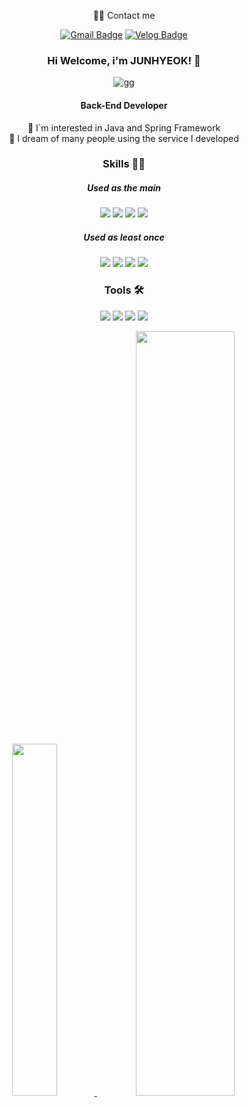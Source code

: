 <div align="center">

🧑‍💻 Contact me

[![Gmail Badge](https://img.shields.io/badge/Gmail-d14836?style=flat-square&logo=Gmail&logoColor=white&link=mailto:for014765@gmail.com)](for014765@gmail.com)
  [![Velog Badge](https://img.shields.io/badge/Velog-20C997?style=flat-square&logo=Velog&logoColor=white&link=https://velog.io/@for0147)](https://velog.io/@for0147)


### Hi Welcome, i'm JUNHYEOK! 👋

![gg](https://github.com/koeyhnujeel/koeyhnujeel/assets/125088568/11b8bcbd-e575-4d7a-a8db-3ff12a5a1f1b)

#### Back-End Developer
👀 I`m interested in Java and Spring Framework   
🌱 I dream of many people using the service I developed

### Skills 💪🏼
##### Used as the main

<img src="https://img.shields.io/badge/Java-007396?style=flat-square&logo=Java&logoColor=white"/> <img src="https://img.shields.io/badge/Spring-6DB33F?style=flat-square&logo=Spring&logoColor=white"/> <img src="https://img.shields.io/badge/Spring Boot-6DB33F?style=flat-square&logo=Spring Boot&logoColor=white"/> <img src="https://img.shields.io/badge/MySQL-4479A1?style=flat-square&logo=MySQL&logoColor=white"/> 

##### Used as least once
<img src="https://img.shields.io/badge/Python-3776AB?style=flat-square&logo=Python&logoColor=white"/> <img src="https://img.shields.io/badge/React-61DAFB?style=flat-square&logo=React&logoColor=white"/> <img src="https://img.shields.io/badge/HTML5-E34F26?style=flat-square&logo=HTML5&logoColor=white"/> <img src="https://img.shields.io/badge/CSS3-1572B6?style=flat-square&logo=CSS3&logoColor=white"/>

### Tools 🛠

 <img src="https://img.shields.io/badge/IntelliJ IDEA-000000?style=flat-square&logo=IntelliJ IDEA&logoColor=white"/> <img src="https://img.shields.io/badge/Visual Studio Code-007ACC?style=flat-square&logo=Visual Studio Code&logoColor=white"/> <img src="https://img.shields.io/badge/GitHub-181717?style=flat-square&logo=GitHub&logoColor=white"/> <img src="https://img.shields.io/badge/Notion-000000?style=flat-square&logo=Notion&logoColor=white"/> 


<a href="https://github.com/anuraghazra/github-readme-stats">
    <img src="https://github-readme-stats.vercel.app/api/top-langs/?username=koeyhnujeel&layout=donut&show_icons=true&theme=radical" width=38% />
</a>    
<a href="https://github.com/anuraghazra/github-readme-stats">
  <img src="https://github-readme-stats.vercel.app/api?username=koeyhnujeel&show_icons=true&theme=radical" width=56% />
</a>

</div>
